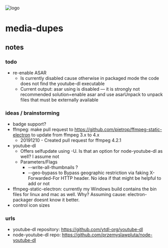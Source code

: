 ![logo](https://raw.githubusercontent.com/yafp/media-dupes/master/.github/logo/128x128.png)

# media-dupes
## notes

### todo
* re-enable ASAR
  * Is currently disabled cause otherwise in packaged mode the code does not find the youtube-dl executable
  * Current output: asar using is disabled — it is strongly not recommended  solution=enable asar and use asarUnpack to unpack files that must be externally available

### ideas / brainstorming
* badge support?
* ffmpeg: make pull request to https://github.com/pietrop/ffmpeg-static-electron to update from ffmpeg 3.x to 4.x
  * 20191210 - Created pull request for ffmpeg 4.2.1
* youtube-dl
  * Offers selfupdate using -U. Is that an option for node-youtube-dl as well? I assume not
  * Parameters/Flags
    * --write-all-thumbnails ?
    * --geo-bypass to Bypass geographic restriction via faking X-Forwarded-For HTTP header. No idea if that might be helpful to add or not
* ffmpeg-static-electron: currently my Windows build contains the bin files for linux and mac as well. Why? Assuming cause: electron-packager doesnt know it better.
* control icon sizes

### urls
* youtube-dl repository: https://github.com/ytdl-org/youtube-dl
* node-youtube-dl repo: https://github.com/przemyslawpluta/node-youtube-dl
